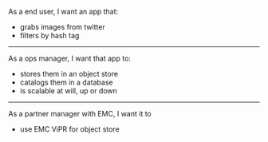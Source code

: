 As a end user, I want an app that:
* grabs images from twitter
* filters by hash tag

---

As a ops manager, I want that app to:

* stores them in an object store
* catalogs them in a database
* is scalable at will, up or down

---

As a partner manager with EMC, I want it to

* use EMC ViPR for object store
